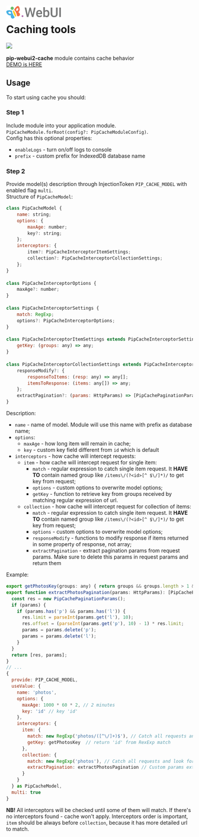 # <img src="https://github.com/pip-webui/pip-webui/raw/master/doc/Logo.png" alt="Pip.WebUI Logo" style="max-width:30%"> <br/> Caching tools

![](https://img.shields.io/badge/license-MIT-blue.svg)

**pip-webui2-cache** module contains cache behavior  
[DEMO is HERE](https://pip-webui2.github.io/pip-webui2-cache)

## Usage

To start using cache you should:
### Step 1
Include module into your application module. `PipCacheModule.forRoot(config?: PipCacheModuleConfig)`.  
Config has this optional properties:
* `enableLogs` - turn on/off logs to console
* `prefix` - custom prefix for IndexedDB database name

### Step 2
Provide model(s) description through InjectionToken `PIP_CACHE_MODEL` with enabled flag `multi`.  
Structure of `PipCacheModel`:
```js
class PipCacheModel {
    name: string;
    options: {
        maxAge: number;
        key?: string;
    };
    interceptors: {
        item?: PipCacheInterceptorItemSettings;
        collection?: PipCacheInterceptorCollectionSettings;
    };
}

class PipCacheInterceptorOptions {
    maxAge?: number;
}

class PipCacheInterceptorSettings {
    match: RegExp;
    options?: PipCacheInterceptorOptions;
}

class PipCacheInterceptorItemSettings extends PipCacheInterceptorSettings {
    getKey: (groups: any) => any;
}

class PipCacheInterceptorCollectionSettings extends PipCacheInterceptorSettings {
    responseModify?: {
        responseToItems: (resp: any) => any[];
        itemsToResponse: (items: any[]) => any;
    };
    extractPagination?: (params: HttpParams) => [PipCachePaginationParams, HttpParams];
}
```
Description:
* `name` - name of model. Module will use this name with prefix as database name;
* `options`:
  * `maxAge` - how long item will remain in cache;
  * `key` - custom key field different from `id` which is default
* `interceptors` - how cache will intercept requests:
  * `item` - how cache will intercept request for single item:
    * `match` - regular expression to catch single item request. It **HAVE TO** contain named group like `/items\/(?<id>[^ $\/]*)/` to get key from request;
    * `options` - custom options to overwrite model options;
    * `getKey` - function to retrieve key from groups received by matching regular expression of url.
  * `collection` - how cache will intercept request for collection of items:
    * `match` - regular expression to catch single item request. It **HAVE TO** contain named group like `/items\/(?<id>[^ $\/]*)/` to get key from request;
    * `options` - custom options to overwrite model options;
    * `responseModify` - functions to modify response if items returned in some property of response, not array;
    * `extractPagination` - extract pagination params from request params. Make sure to delete this params in request params and return them

Example:
```js
export getPhotosKey(groups: any) { return groups && groups.length > 1 && groups[1]; }
export function extractPhotosPagination(params: HttpParams): [PipCachePaginationParams, HttpParams] {
  const res = new PipCachePaginationParams();
  if (params) {
    if (params.has('p') && params.has('l')) {
      res.limit = parseInt(params.get('l'), 10);
      res.offset = (parseInt(params.get('p'), 10) - 1) * res.limit;
      params = params.delete('p');
      params = params.delete('l');
    }
  }
  return [res, params];
}
// ...
{
  provide: PIP_CACHE_MODEL,
  useValue: {
    name: 'photos',
    options: {
      maxAge: 1000 * 60 * 2, // 2 minutes
      key: 'id' // key 'id'
    },
    interceptors: {
      item: {
        match: new RegExp('photos/([^\/]+)$'), // Catch all requests and look for id
        getKey: getPhotosKey  // return 'id' from RexExp match
      },
      collection: {
        match: new RegExp('photos'), // Catch all requests and look for 'photos' in request
        extractPagination: extractPhotosPagination // Custom params extractor
      }
    }
  } as PipCacheModel,
  multi: true
}
```

**NB!** All interceptors will be checked until some of them will match. If there's no interceptors found - cache won't apply. Interceptors order is important, `item` should be always before `collection`, because it has more detailed url to match.
